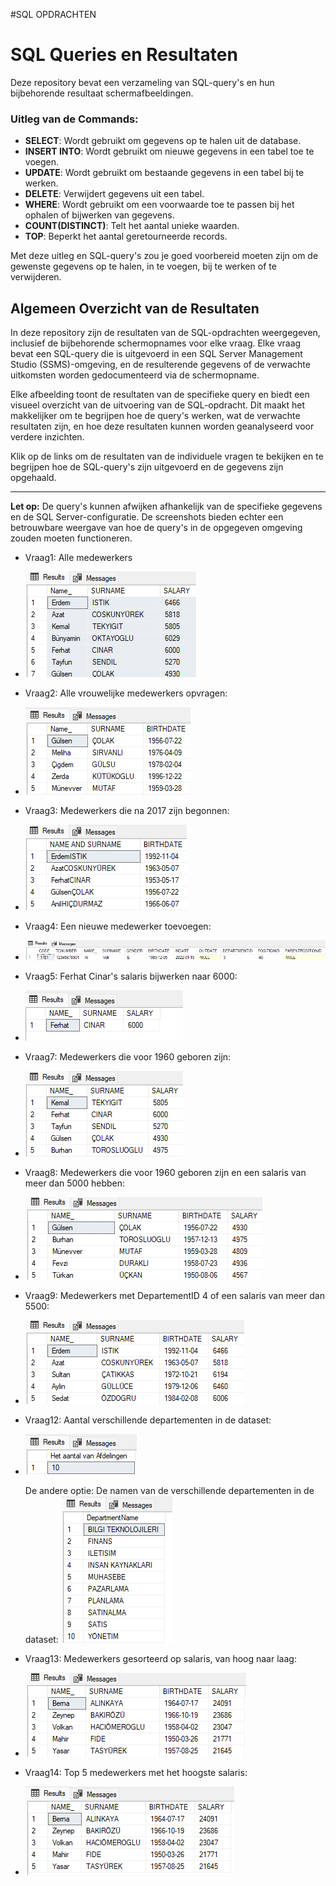 #SQL OPDRACHTEN

# SQL Queries en Resultaten

Deze repository bevat een verzameling van SQL-query's en hun bijbehorende resultaat schermafbeeldingen.


### Uitleg van de Commands:
- **SELECT**: Wordt gebruikt om gegevens op te halen uit de database.
- **INSERT INTO**: Wordt gebruikt om nieuwe gegevens in een tabel toe te voegen.
- **UPDATE**: Wordt gebruikt om bestaande gegevens in een tabel bij te werken.
- **DELETE**: Verwijdert gegevens uit een tabel.
- **WHERE**: Wordt gebruikt om een voorwaarde toe te passen bij het ophalen of bijwerken van gegevens.
- **COUNT(DISTINCT)**: Telt het aantal unieke waarden.
- **TOP**: Beperkt het aantal geretourneerde records.

Met deze uitleg en SQL-query's zou je goed voorbereid moeten zijn om de gewenste gegevens op te halen, in te voegen, bij te werken of te verwijderen.

## Algemeen Overzicht van de Resultaten

In deze repository zijn de resultaten van de SQL-opdrachten weergegeven, inclusief de bijbehorende schermopnames voor elke vraag. 
Elke vraag bevat een SQL-query die is uitgevoerd in een SQL Server Management Studio (SSMS)-omgeving, en de resulterende gegevens 
of de verwachte uitkomsten worden gedocumenteerd via de schermopname.

Elke afbeelding toont de resultaten van de specifieke query en biedt een visueel overzicht van de uitvoering van de SQL-opdracht. 
Dit maakt het makkelijker om te begrijpen hoe de query's werken, wat de verwachte resultaten zijn, en hoe deze resultaten kunnen worden geanalyseerd voor verdere inzichten.

Klik op de links om de resultaten van de individuele vragen te bekijken en te begrijpen hoe de SQL-query's zijn uitgevoerd en de gegevens zijn opgehaald.

---

**Let op:** De query's kunnen afwijken afhankelijk van de specifieke gegevens en de SQL Server-configuratie. 
De screenshots bieden echter een betrouwbare weergave van hoe de query's in de opgegeven omgeving zouden moeten functioneren.

- Vraag1: Alle medewerkers
* ![sql_Opdracht2_Vraag1 Screenshot](https://github.com/FTurkanKaya/Data-Science-Opdrachten/blob/main/SQL_Opdrachten/sql_Opdracht2_Resultaten_Screenshots/sql_Opdracht2_Vraag1.png)

- Vraag2: Alle vrouwelijke medewerkers opvragen:
* ![sql_Opdracht2_Vraag2 Screenshot](https://github.com/FTurkanKaya/Data-Science-Opdrachten/blob/main/SQL_Opdrachten/sql_Opdracht2_Resultaten_Screenshots/sql_Opdracht2_Vraag2.png) 

- Vraag3: Medewerkers die na 2017 zijn begonnen:
* ![sql_Opdracht2_Vraag3 Screenshot](https://github.com/FTurkanKaya/Data-Science-Opdrachten/blob/main/SQL_Opdrachten/sql_Opdracht2_Resultaten_Screenshots/sql_Opdracht2_Vraag3.png) 

- Vraag4: Een nieuwe medewerker toevoegen:
* ![sql_Opdracht2_Vraag4 Screenshot](https://github.com/FTurkanKaya/Data-Science-Opdrachten/blob/main/SQL_Opdrachten/sql_Opdracht2_Resultaten_Screenshots/sql_Opdracht2_Vraag4.png) 

- Vraag5: Ferhat Cinar's salaris bijwerken naar 6000:
* ![sql_Opdracht2_Vraag5 Screenshot](https://github.com/FTurkanKaya/Data-Science-Opdrachten/blob/main/SQL_Opdrachten/sql_Opdracht2_Resultaten_Screenshots/sql_Opdracht2_Vraag5.png)

- Vraag7: Medewerkers die voor 1960 geboren zijn:
* ![sql_Opdracht2_Vraag7 Screenshot](https://github.com/FTurkanKaya/Data-Science-Opdrachten/blob/main/SQL_Opdrachten/sql_Opdracht2_Resultaten_Screenshots/sql_Opdracht2_Vraag7.png) 

- Vraag8: Medewerkers die voor 1960 geboren zijn en een salaris van meer dan 5000 hebben:
* ![sql_Opdracht2_Vraag8 Screenshot](https://github.com/FTurkanKaya/Data-Science-Opdrachten/blob/main/SQL_Opdrachten/sql_Opdracht2_Resultaten_Screenshots/sql_Opdracht2_Vraag8.png)

- Vraag9: Medewerkers met DepartementID 4 of een salaris van meer dan 5500:
* ![sql_Opdracht2_Vraag9 Screenshot](https://github.com/FTurkanKaya/Data-Science-Opdrachten/blob/main/SQL_Opdrachten/sql_Opdracht2_Resultaten_Screenshots/sql_Opdracht2_Vraag9.png)

- Vraag12: Aantal verschillende departementen in de dataset:
* ![sql_Opdracht2_Vraag12 Screenshot](https://github.com/FTurkanKaya/Data-Science-Opdrachten/blob/main/SQL_Opdrachten/sql_Opdracht2_Resultaten_Screenshots/sql_Opdracht2_Vraag12_1.png) 

  De andere optie: De namen van de verschillende departementen in de dataset:
  ![sql_Opdracht2_Vraag12 Screenshot](https://github.com/FTurkanKaya/Data-Science-Opdrachten/blob/main/SQL_Opdrachten/sql_Opdracht2_Resultaten_Screenshots/sql_Opdracht2_Vraag12_2.png)

- Vraag13: Medewerkers gesorteerd op salaris, van hoog naar laag:
* ![sql_Opdracht2_Vraag13 Screenshot](https://github.com/FTurkanKaya/Data-Science-Opdrachten/blob/main/SQL_Opdrachten/sql_Opdracht2_Resultaten_Screenshots/sql_Opdracht2_Vraag13.png)

- Vraag14: Top 5 medewerkers met het hoogste salaris:
* ![sql_Opdracht2_Vraag14 Screenshot](https://github.com/FTurkanKaya/Data-Science-Opdrachten/blob/main/SQL_Opdrachten/sql_Opdracht2_Resultaten_Screenshots/sql_Opdracht2_Vraag14.png)
 








  
